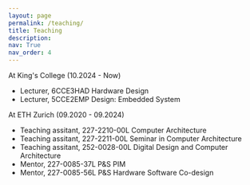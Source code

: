 ```yaml
---
layout: page
permalink: /teaching/
title: Teaching
description: 
nav: True
nav_order: 4
---
```


<!--
For now, this page is assumed to be a static description of your courses. You can convert it to a collection similar to `_projects/` so that you can have a dedicated page for each course.

Organize your courses by years, topics, or universities, however you like!
-->


At King's College (10.2024 - Now)
- Lecturer, 6CCE3HAD Hardware Design
- Lecturer, 5CCE2EMP Design: Embedded System

At ETH Zurich (09.2020 - 09.2024)
- Teaching assitant, 227-2210-00L Computer Architecture
- Teaching assitant, 227-2211-00L Seminar in Computer Architecture
- Teaching assitant, 252-0028-00L Digital Design and Computer Architecture
- Mentor, 227-0085-37L P&S PIM
- Mentor, 227-0085-56L P&S Hardware Software Co-design


